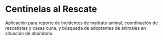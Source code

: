 # Centinelas al Rescate
 Aplicación para reporte de incidentes de maltrato animal, coordinación de rescatistas y casas cuna, y búsqueda de adoptantes de animales en situación de abandono.
